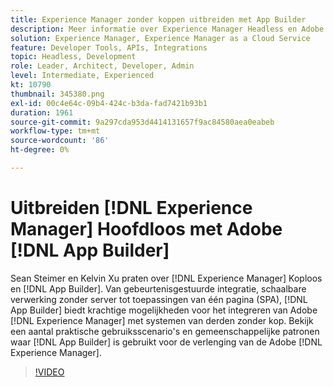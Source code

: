 ```yaml
---
title: Experience Manager zonder koppen uitbreiden met App Builder
description: Meer informatie over Experience Manager Headless en Adobe App Builder. AEM integreren met systemen van derden, van gebeurtenisgestuurde integratie, schaalbare verwerking zonder server tot toepassingen van één pagina (SPA).
solution: Experience Manager, Experience Manager as a Cloud Service
feature: Developer Tools, APIs, Integrations
topic: Headless, Development
role: Leader, Architect, Developer, Admin
level: Intermediate, Experienced
kt: 10790
thumbnail: 345380.png
exl-id: 00c4e64c-09b4-424c-b3da-fad7421b93b1
duration: 1961
source-git-commit: 9a297cda953d4414131657f9ac84580aea0eabeb
workflow-type: tm+mt
source-wordcount: '86'
ht-degree: 0%

---
```


# Uitbreiden [!DNL Experience Manager] Hoofdloos met Adobe [!DNL App Builder]

Sean Steimer en Kelvin Xu praten over [!DNL Experience Manager] Koploos en [!DNL App Builder]. Van gebeurtenisgestuurde integratie, schaalbare verwerking zonder server tot toepassingen van één pagina (SPA), [!DNL App Builder] biedt krachtige mogelijkheden voor het integreren van Adobe [!DNL Experience Manager] met systemen van derden zonder kop. Bekijk een aantal praktische gebruiksscenario&#39;s en gemeenschappelijke patronen waar [!DNL App Builder] is gebruikt voor de verlenging van de Adobe [!DNL Experience Manager].

>[!VIDEO](https://video.tv.adobe.com/v/345380/?quality=12&learn=on)
